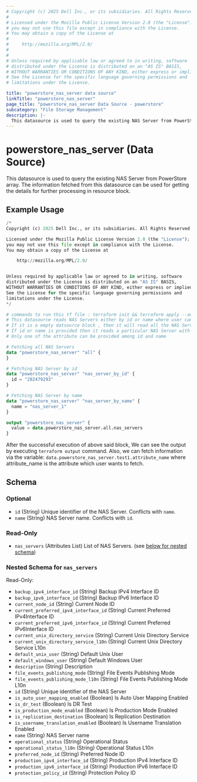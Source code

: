 ```yaml
---
# Copyright (c) 2025 Dell Inc., or its subsidiaries. All Rights Reserved.
# 
# Licensed under the Mozilla Public License Version 2.0 (the "License");
# you may not use this file except in compliance with the License.
# You may obtain a copy of the License at
# 
#     http://mozilla.org/MPL/2.0/
# 
# 
# Unless required by applicable law or agreed to in writing, software
# distributed under the License is distributed on an "AS IS" BASIS,
# WITHOUT WARRANTIES OR CONDITIONS OF ANY KIND, either express or implied.
# See the License for the specific language governing permissions and
# limitations under the License.

title: "powerstore_nas_server data source"
linkTitle: "powerstore_nas_server"
page_title: "powerstore_nas_server Data Source - powerstore"
subcategory: "File Storage Management"
description: |-
  This datasource is used to query the existing NAS Server from PowerStore array. The information fetched from this datasource can be used for getting the details for further processing in resource block.
---
```


# powerstore_nas_server (Data Source)

This datasource is used to query the existing NAS Server from PowerStore array. The information fetched from this datasource can be used for getting the details for further processing in resource block.

## Example Usage

```terraform
/*
Copyright (c) 2025 Dell Inc., or its subsidiaries. All Rights Reserved.

Licensed under the Mozilla Public License Version 2.0 (the "License");
you may not use this file except in compliance with the License.
You may obtain a copy of the License at

    http://mozilla.org/MPL/2.0/


Unless required by applicable law or agreed to in writing, software
distributed under the License is distributed on an "AS IS" BASIS,
WITHOUT WARRANTIES OR CONDITIONS OF ANY KIND, either express or implied.
See the License for the specific language governing permissions and
limitations under the License.
*/

# commands to run this tf file : terraform init && terraform apply --auto-approve
# This datasource reads NAS Servers either by id or name where user can provide a value to any one of them
# If it is a empty datsource block , then it will read all the NAS Servers
# If id or name is provided then it reads a particular NAS Server with that id or name
# Only one of the attribute can be provided among id and name 

# Fetching all NAS Servers
data "powerstore_nas_server" "all" {
}

# Fetching NAS Server by id
data "powerstore_nas_server" "nas_server_by_id" {
  id = "282479293"
}

# Fetching NAS Server by name
data "powerstore_nas_server" "nas_server_by_name" {
  name = "nas_server_1"
}

output "powerstore_nas_server" {
  value = data.powerstore_nas_server.all.nas_servers
}
```

After the successful execution of above said block, We can see the output by executing `terraform output` command. Also, we can fetch information via the variable: `data.powerstore_nas_server.test1.attribute_name` where attribute_name is the attribute which user wants to fetch.

<!-- schema generated by tfplugindocs -->
## Schema

### Optional

- `id` (String) Unique identifier of the NAS Server. Conflicts with `name`.
- `name` (String) NAS Server name. Conflicts with `id`.

### Read-Only

- `nas_servers` (Attributes List) List of NAS Servers. (see [below for nested schema](#nestedatt--nas_servers))

<a id="nestedatt--nas_servers"></a>
### Nested Schema for `nas_servers`

Read-Only:

- `backup_ipv4_interface_id` (String) Backup IPv4 Interface ID
- `backup_ipv6_interface_id` (String) Backup IPv6 Interface ID
- `current_node_id` (String) Current Node ID
- `current_preferred_ipv4_interface_id` (String) Current Preferred IPv4Interface ID
- `current_preferred_ipv6_interface_id` (String) Current Preferred IPv6Interface ID
- `current_unix_directory_service` (String) Current Unix Directory Service
- `current_unix_directory_service_l10n` (String) Current Unix Directory Service L10n
- `default_unix_user` (String) Default Unix User
- `default_windows_user` (String) Default Windows User
- `description` (String) Description
- `file_events_publishing_mode` (String) File Events Publishing Mode
- `file_events_publishing_mode_l10n` (String) File Events Publishing Mode L10n
- `id` (String) Unique identifier of the NAS Server
- `is_auto_user_mapping_enabled` (Boolean) Is Auto User Mapping Enabled
- `is_dr_test` (Boolean) Is DR Test
- `is_production_mode_enabled` (Boolean) Is Production Mode Enabled
- `is_replication_destination` (Boolean) Is Replication Destination
- `is_username_translation_enabled` (Boolean) Is Username Translation Enabled
- `name` (String) NAS Server name
- `operational_status` (String) Operational Status
- `operational_status_l10n` (String) Operational Status L10n
- `preferred_node_id` (String) Preferred Node ID
- `production_ipv4_interface_id` (String) Production IPv4 Interface ID
- `production_ipv6_interface_id` (String) Production IPv6 Interface ID
- `protection_policy_id` (String) Protection Policy ID
